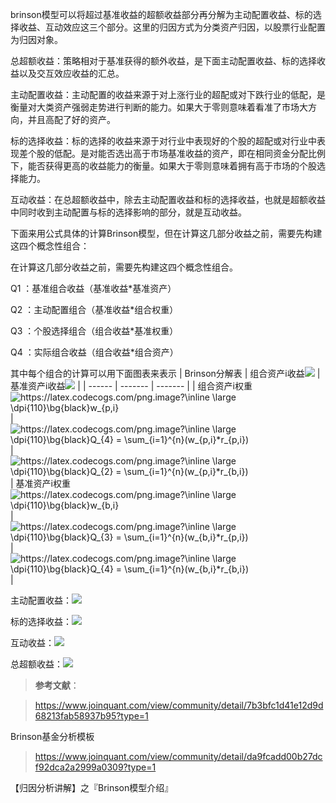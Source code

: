 brinson模型可以将超过基准收益的超额收益部分再分解为主动配置收益、标的选择收益、互动效应这三个部分。这里的归因方式为分类资产归因，以股票行业配置为归因对象。

总超额收益：策略相对于基准获得的额外收益，是下面主动配置收益、标的选择收益以及交互效应收益的汇总。

主动配置收益：主动配置的收益来源于对上涨行业的超配或对下跌行业的低配，是衡量对大类资产强弱走势进行判断的能力。如果大于零则意味着看准了市场大方向，并且高配了好的资产。

标的选择收益：标的选择的收益来源于对行业中表现好的个股的超配或对行业中表现差个股的低配。是对能否选出高于市场基准收益的资产，即在相同资金分配比例下，能否获得更高的收益能力的衡量。如果大于零则意味着拥有高于市场的个股选择能力。

互动收益：在总超额收益中，除去主动配置收益和标的选择收益，也就是超额收益中同时收到主动配置与标的选择影响的部分，就是互动收益。

下面来用公式具体的计算Brinson模型，但在计算这几部分收益之前，需要先构建这四个概念性组合：

在计算这几部分收益之前，需要先构建这四个概念性组合。

Q1 ：基准组合收益（基准收益*基准资产）

Q2 ：主动配置组合（基准收益*组合权重）

Q3 ：个股选择组合（组合收益*基准权重）

Q4 ：实际组合收益（组合收益*组合资产）

其中每个组合的计算可以用下面图表来表示
| Brinson分解表  |  组合资产i收益<img src="https://latex.codecogs.com/png.image?\inline&space;\large&space;\dpi{130}\bg{black}r_{p,i}"  />  |  基准资产i收益<img src="https://latex.codecogs.com/png.image?\inline&space;\large&space;\dpi{130}\bg{black}r_{b,i}"  />  |
|  ------  | ------- | ------- |
|  组合资产i权重<img src="https://latex.codecogs.com/png.image?\inline&space;\large&space;\dpi{130}\bg{black}w_{p,i}" title="https://latex.codecogs.com/png.image?\inline \large \dpi{110}\bg{black}w_{p,i}" />  |  <img src="https://latex.codecogs.com/png.image?\inline&space;\large&space;\dpi{110}\bg{black}Q_{4}&space;=&space;\sum_{i=1}^{n}(w_{p,i}*r_{p,i})" title="https://latex.codecogs.com/png.image?\inline \large \dpi{110}\bg{black}Q_{4} = \sum_{i=1}^{n}(w_{p,i}*r_{p,i})" />  |<img src="https://latex.codecogs.com/png.image?\inline&space;\large&space;\dpi{110}\bg{black}Q_{2}&space;=&space;\sum_{i=1}^{n}(w_{p,i}*r_{b,i})" title="https://latex.codecogs.com/png.image?\inline \large \dpi{110}\bg{black}Q_{2} = \sum_{i=1}^{n}(w_{p,i}*r_{b,i})" />
|  基准资产i权重<img src="https://latex.codecogs.com/png.image?\inline&space;\large&space;\dpi{130}\bg{black}w_{b,i}" title="https://latex.codecogs.com/png.image?\inline \large \dpi{110}\bg{black}w_{b,i}" />  |  <img src="https://latex.codecogs.com/png.image?\inline&space;\large&space;\dpi{110}\bg{black}Q_{3}&space;=&space;\sum_{i=1}^{n}(w_{b,i}*r_{p,i})" title="https://latex.codecogs.com/png.image?\inline \large \dpi{110}\bg{black}Q_{3} = \sum_{i=1}^{n}(w_{b,i}*r_{p,i})" />  | <img src="https://latex.codecogs.com/png.image?\inline&space;\large&space;\dpi{110}\bg{black}Q_{4}&space;=&space;\sum_{i=1}^{n}(w_{b,i}*r_{b,i})" title="https://latex.codecogs.com/png.image?\inline \large \dpi{110}\bg{black}Q_{4} = \sum_{i=1}^{n}(w_{b,i}*r_{b,i})" />   |


主动配置收益：<img src="https://latex.codecogs.com/png.image?\inline&space;\large&space;\dpi{120}\bg{black}AR&space;=&space;Q_{2}-Q_{1}=\sum_{i=1}^{n}{w_{p,i}*r_{b,i}}&space;-&space;\sum_{i=1}^{n}{w_{b,i}*r_{b,i}}=&space;\sum_{i=1}^{n}{(w_{p,i}-w_{b,i})*r_{b,i}}" />

标的选择收益：<img src="https://latex.codecogs.com/png.image?\inline&space;\large&space;\dpi{120}\bg{black}SR&space;=&space;Q_{3}-Q_{1}=\sum_{i=1}^{n}{w_{b,i}*r_{p,i}}&space;-&space;\sum_{i=1}^{n}{w_{b,i}*r_{b,i}}=&space;\sum_{i=1}^{n}{(r_{p,i}-r_{b,i})*w_{b,i}}" />

互动收益：<img src="https://latex.codecogs.com/png.image?\inline&space;\large&space;\dpi{120}\bg{black}SR&space;=&space;Q_{4}-Q_{3}-Q_{2}&plus;Q_{1}=&space;\sum_{i=1}^{n}{(w_{p,i}-w_{b,i})*(r_{p,i}-r_{b,i})}"  />

总超额收益：<img src="https://latex.codecogs.com/png.image?\inline&space;\large&space;\dpi{120}\bg{black}TR&space;=&space;Q_{4}-Q_{1}&space;=&space;SR&plus;AR&plus;IR"  />

>**参考文献**：

>https://www.joinquant.com/view/community/detail/7b3bfc1d41e12d9d68213fab58937b95?type=1

Brinson基金分析模板

>https://www.joinquant.com/view/community/detail/da9fcadd00b27dcf92dca2a2999a0309?type=1

【归因分析讲解】之『Brinson模型介绍』